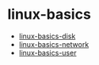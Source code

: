# linux-basics

- [linux-basics-disk](/linux-basics/doc/linux-basics-disk.md)
- [linux-basics-network](/linux-basics/doc/linux-basics-network.md)
- [linux-basics-user](/linux-basics/doc/linux-basics-user.md)
